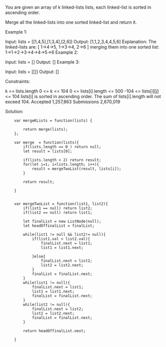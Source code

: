 You are given an array of k linked-lists lists, each linked-list is sorted in ascending order.

Merge all the linked-lists into one sorted linked-list and return it.

 

Example 1:

Input: lists = [[1,4,5],[1,3,4],[2,6]]
Output: [1,1,2,3,4,4,5,6]
Explanation: The linked-lists are:
[
  1->4->5,
  1->3->4,
  2->6
]
merging them into one sorted list:
1->1->2->3->4->4->5->6
Example 2:

Input: lists = []
Output: []
Example 3:

Input: lists = [[]]
Output: []
 

Constraints:

k == lists.length
0 <= k <= 104
0 <= lists[i].length <= 500
-104 <= lists[i][j] <= 104
lists[i] is sorted in ascending order.
The sum of lists[i].length will not exceed 104.
Accepted
1,257,863
Submissions
2,670,019


Solution: 

        var mergeKLists = function(lists) {
            
            return merge(lists);
        };

        var merge  = function(lists){
            if(lists.length == 0 ) return null;
            let result = lists[0];
            
            if(lists.length < 2) return result;
            for(let i=1; i<lists.length; i++){
                result = mergeTwoList(result, lists[i]);
            }
            
            return result;
            
        }


        var mergeTwoList = function(list1, list2){
            if(list1 == null) return list2;
            if(list2 == null) return list1;
            
            let finalList = new ListNode(null);
            let headOffinalList = finalList;
            
            while(list1 != null && list2!= null){
                if(list1.val < list2.val){
                    finalList.next = list1;
                    list1 = list1.next;
                
                }else{
                    finalList.next = list2;
                    list2 = list2.next;
                }
                finalList = finalList.next;
            }
            while(list1 != null){
                finalList.next = list1;
                list1 = list1.next;
                finalList = finalList.next;
            }
            while(list2 != null){
                finalList.next = list2;
                list2 = list2.next;
                finalList = finalList.next;
            }
            
            return headOffinalList.next;
            
        }